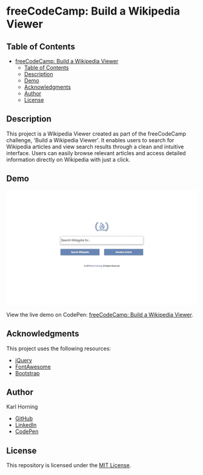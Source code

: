 # freeCodeCamp: Build a Wikipedia Viewer

## Table of Contents

- [freeCodeCamp: Build a Wikipedia Viewer](#freecodecamp-build-a-wikipedia-viewer)
  - [Table of Contents](#table-of-contents)
  - [Description](#description)
  - [Demo](#demo)
  - [Acknowledgments](#acknowledgments)
  - [Author](#author)
  - [License](#license)

## Description

This project is a Wikipedia Viewer created as part of the freeCodeCamp challenge, 'Build a Wikipedia Viewer'. It enables users to search for Wikipedia articles and view search results through a clean and intuitive interface. Users can easily browse relevant articles and access detailed information directly on Wikipedia with just a click.

## Demo

![Wikipedia Viewer](./src/img/wikipedia-viewer.gif "Wikipedia Viewer example")

View the live demo on CodePen: [freeCodeCamp: Build a Wikipedia Viewer](https://codepen.io/karlhorning/pen/NdWjOY).

## Acknowledgments

This project uses the following resources:

- [jQuery](https://jquery.com/)
- [FontAwesome](https://fontawesome.com/)
- [Bootstrap](https://getbootstrap.com/)

## Author

Karl Horning

- [GitHub](https://github.com/Karl-Horning/)
- [LinkedIn](https://www.linkedin.com/in/karl-horning/)
- [CodePen](https://codepen.io/karlhorning)

## License

This repository is licensed under the [MIT License](LICENSE).
